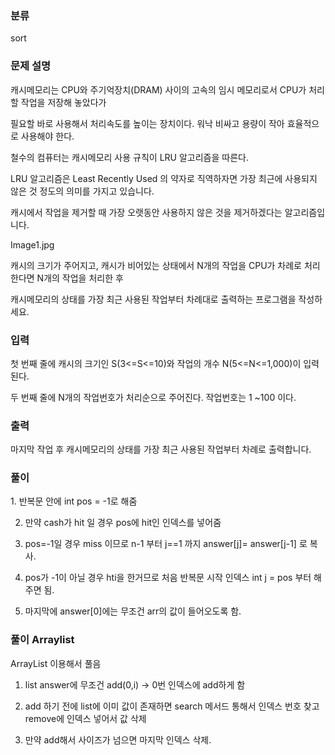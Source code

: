 ### 분류

sort

### 문제 설명

<p>
캐시메모리는 CPU와 주기억장치(DRAM) 사이의 고속의 임시 메모리로서 CPU가 처리할 작업을 저장해 놓았다가

필요할 바로 사용해서 처리속도를 높이는 장치이다. 워낙 비싸고 용량이 작아 효율적으로 사용해야 한다.

철수의 컴퓨터는 캐시메모리 사용 규칙이 LRU 알고리즘을 따른다.

LRU 알고리즘은 Least Recently Used 의 약자로 직역하자면 가장 최근에 사용되지 않은 것 정도의 의미를 가지고 있습니다.

캐시에서 작업을 제거할 때 가장 오랫동안 사용하지 않은 것을 제거하겠다는 알고리즘입니다.

Image1.jpg

캐시의 크기가 주어지고, 캐시가 비어있는 상태에서 N개의 작업을 CPU가 차례로 처리한다면 N개의 작업을 처리한 후

캐시메모리의 상태를 가장 최근 사용된 작업부터 차례대로 출력하는 프로그램을 작성하세요.
</p>


### 입력

 <p>첫 번째 줄에 캐시의 크기인 S(3<=S<=10)와 작업의 개수 N(5<=N<=1,000)이 입력된다.

두 번째 줄에 N개의 작업번호가 처리순으로 주어진다. 작업번호는 1 ~100 이다.</p>

### 출력

 <p>마지막 작업 후 캐시메모리의 상태를 가장 최근 사용된 작업부터 차례로 출력합니다.</p>

### 풀이 

<p>
1. 반복문 안에 int pos = -1로 해줌

2. 만약 cash가 hit 일 경우 pos에 hit인 인덱스를 넣어줌

3. pos=-1일 경우 miss 이므로 n-1 부터 j==1 까지 answer[j]= answer[j-1] 로 복사.

4. pos가 -1이 아닐 경우 hti을 한거므로 처음 반복문 시작 인덱스 int j = pos 부터 해주면 됨.

5. 마지막에 answer[0]에는 무조건 arr의 값이 들어오도록 함.
</p>

### 풀이 Arraylist

<p>
ArrayList 이용해서 풀음

1. list answer에 무조건 add(0,i) -> 0번 인덱스에 add하게 함

2. add 하기 전에 list에 이미 값이 존재하면 search 메서드 통해서 인덱스 번호 찾고 remove에 인덱스 넣어서 값 삭제

3. 만약 add해서 사이즈가 넘으면 마지막 인덱스 삭제. 

</p>
